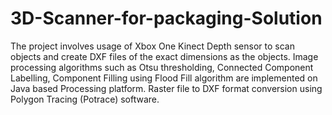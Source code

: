 # 3D-Scanner-for-packaging-Solution
The project involves usage of Xbox One Kinect Depth sensor to scan objects and create DXF files of the exact dimensions as the objects. Image processing algorithms such as Otsu thresholding, Connected Component Labelling, Component Filling using Flood Fill algorithm are implemented on Java based Processing platform. Raster file to DXF format conversion using Polygon Tracing (Potrace) software.

